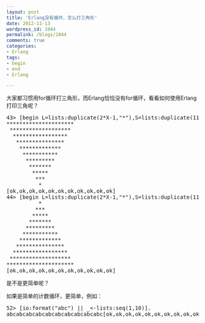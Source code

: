 ```yaml
---
layout: post
title: 'Erlang没有循环，怎么打三角形'
date: 2012-11-13
wordpress_id: 1044
permalink: /blogs/1044
comments: true
categories:
- Erlang
tags:
- begin
- end
- Erlang

---
```

大家都习惯用for循环打三角形，而Erlang恰恰没有for循环，看看如何使用Erlang打印三角呢？

<pre class="prettyprint linenums">
43> [begin L=lists:duplicate(2*X-1,"*"),S=lists:duplicate(11-X," "),io:format(S++L++"~n") end|| X<-lists:reverse(lists:seq(1,11))].
*********************
 *******************
  *****************
   ***************
    *************
     ***********
      *********
       *******
        *****
         ***
          *
[ok,ok,ok,ok,ok,ok,ok,ok,ok,ok,ok]
44> [begin L=lists:duplicate(2*X-1,"*"),S=lists:duplicate(11-X," "),io:format(S++L++"~n") end|| X<-lists:seq(1,11)].
          *
         ***
        *****
       *******
      *********
     ***********
    *************
   ***************
  *****************
 *******************
*********************
[ok,ok,ok,ok,ok,ok,ok,ok,ok,ok,ok]
</pre>

是不是更简单呢？

如果是简单的计数循环，更简单，例如：
<pre class="prettyprint linenums">
52> [io:format("abc") || _<-lists:seq(1,10)]. 
abcabcabcabcabcabcabcabcabcabc[ok,ok,ok,ok,ok,ok,ok,ok,ok,ok]
</pre>
